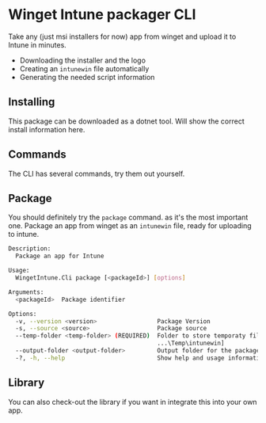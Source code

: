 # Winget Intune packager CLI

Take any (just msi installers for now) app from winget and upload it to Intune in minutes.

- Downloading the installer and the logo
- Creating an `intunewin` file automatically
- Generating the needed script information

## Installing

This package can be downloaded as a dotnet tool. Will show the correct install information here.

## Commands

The CLI has several commands, try them out yourself.

## Package

You should definitely try the `package` command. as it's the most important one. Package an app from winget as an `intunewin` file, ready for uploading to intune.

```bash
Description:
  Package an app for Intune

Usage:
  WingetIntune.Cli package [<packageId>] [options]

Arguments:
  <packageId>  Package identifier

Options:
  -v, --version <version>                 Package Version
  -s, --source <source>                   Package source
  --temp-folder <temp-folder> (REQUIRED)  Folder to store temporaty files [default:
                                          ...\Temp\intunewin]
  --output-folder <output-folder>         Output folder for the package
  -?, -h, --help                          Show help and usage information
```

## Library

You can also check-out the library if you want in integrate this into your own app.
